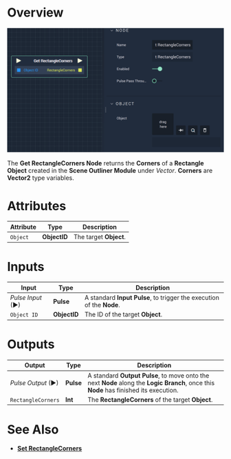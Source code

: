# Overview

![The Get RectangleCorners Node.](../../../../.gitbook/assets/getrectanglecorners.png)

The **Get RectangleCorners Node** returns the **Corners** of a **Rectangle Object** created in the **Scene Outliner Module** under *Vector*. **Corners** are **Vector2** type variables.  

# Attributes

|Attribute|Type|Description|
|---|---|---|
| `Object` | **ObjectID** | The target **Object**. |

# Inputs

|Input|Type|Description|
|---|---|---|
|*Pulse Input* (►)|**Pulse**|A standard **Input Pulse**, to trigger the execution of the **Node**.|
| `Object ID` | **ObjectID** | The ID of the target **Object**. |


# Outputs

|Output|Type|Description|
|---|---|---|
|*Pulse Output* (►)|**Pulse**|A standard **Output Pulse**, to move onto the next **Node** along the **Logic Branch**, once this **Node** has finished its execution.|
|`RectangleCorners`|**Int**| The **RectangleCorners** of the target **Object**.|


# See Also

* [**Set RectangleCorners**](setrectanglecorners.md)

